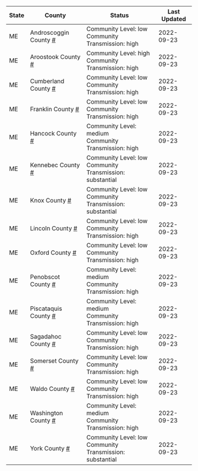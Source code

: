 State | County | Status | Last Updated
--- | --- | --- | --- 
ME | Androscoggin County <a href="#androscoggin_county">#</a> | <a name="androscoggin_county"></a>Community Level: low<br/>Community Transmission: high | 2022-09-23
ME | Aroostook County <a href="#aroostook_county">#</a> | <a name="aroostook_county"></a>Community Level: high<br/>Community Transmission: high | 2022-09-23
ME | Cumberland County <a href="#cumberland_county">#</a> | <a name="cumberland_county"></a>Community Level: low<br/>Community Transmission: high | 2022-09-23
ME | Franklin County <a href="#franklin_county">#</a> | <a name="franklin_county"></a>Community Level: low<br/>Community Transmission: high | 2022-09-23
ME | Hancock County <a href="#hancock_county">#</a> | <a name="hancock_county"></a>Community Level: medium<br/>Community Transmission: high | 2022-09-23
ME | Kennebec County <a href="#kennebec_county">#</a> | <a name="kennebec_county"></a>Community Level: low<br/>Community Transmission: substantial | 2022-09-23
ME | Knox County <a href="#knox_county">#</a> | <a name="knox_county"></a>Community Level: low<br/>Community Transmission: substantial | 2022-09-23
ME | Lincoln County <a href="#lincoln_county">#</a> | <a name="lincoln_county"></a>Community Level: low<br/>Community Transmission: high | 2022-09-23
ME | Oxford County <a href="#oxford_county">#</a> | <a name="oxford_county"></a>Community Level: low<br/>Community Transmission: high | 2022-09-23
ME | Penobscot County <a href="#penobscot_county">#</a> | <a name="penobscot_county"></a>Community Level: medium<br/>Community Transmission: high | 2022-09-23
ME | Piscataquis County <a href="#piscataquis_county">#</a> | <a name="piscataquis_county"></a>Community Level: medium<br/>Community Transmission: high | 2022-09-23
ME | Sagadahoc County <a href="#sagadahoc_county">#</a> | <a name="sagadahoc_county"></a>Community Level: low<br/>Community Transmission: high | 2022-09-23
ME | Somerset County <a href="#somerset_county">#</a> | <a name="somerset_county"></a>Community Level: low<br/>Community Transmission: high | 2022-09-23
ME | Waldo County <a href="#waldo_county">#</a> | <a name="waldo_county"></a>Community Level: low<br/>Community Transmission: high | 2022-09-23
ME | Washington County <a href="#washington_county">#</a> | <a name="washington_county"></a>Community Level: medium<br/>Community Transmission: high | 2022-09-23
ME | York County <a href="#york_county">#</a> | <a name="york_county"></a>Community Level: low<br/>Community Transmission: substantial | 2022-09-23
